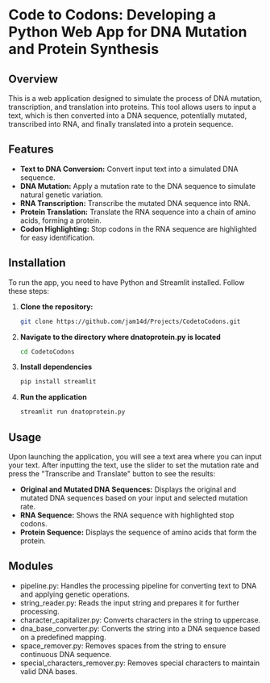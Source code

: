 # Code to Codons: Developing a Python Web App for DNA Mutation and Protein Synthesis

## Overview
This is a web application designed to simulate the process of DNA mutation, transcription, and translation into proteins. This tool allows users to input a text, which is then converted into a DNA sequence, potentially mutated, transcribed into RNA, and finally translated into a protein sequence.

## Features
- **Text to DNA Conversion:** Convert input text into a simulated DNA sequence.
- **DNA Mutation:** Apply a mutation rate to the DNA sequence to simulate natural genetic variation.
- **RNA Transcription:** Transcribe the mutated DNA sequence into RNA.
- **Protein Translation:** Translate the RNA sequence into a chain of amino acids, forming a protein.
- **Codon Highlighting:** Stop codons in the RNA sequence are highlighted for easy identification.

## Installation
To run the app, you need to have Python and Streamlit installed. Follow these steps:

1. **Clone the repository:**
   ```bash
   git clone https://github.com/jam14d/Projects/CodetoCodons.git
   
2. **Navigate to the directory where dnatoprotein.py is located**
   ```bash
   cd CodetoCodons

3. **Install dependencies**
    ```bash 
    pip install streamlit

4. **Run the application** 
    ```bash 
    streamlit run dnatoprotein.py

## Usage
Upon launching the application, you will see a text area where you can input your text. After inputting the text, use the slider to set the mutation rate and press the "Transcribe and Translate" button to see the results:

- **Original and Mutated DNA Sequences:** Displays the original and mutated DNA sequences based on your input and selected mutation rate.
- **RNA Sequence:** Shows the RNA sequence with highlighted stop codons.
- **Protein Sequence:** Displays the sequence of amino acids that form the protein.

## Modules
- pipeline.py: Handles the processing pipeline for converting text to DNA and applying genetic operations.
- string_reader.py: Reads the input string and prepares it for further processing.
- character_capitalizer.py: Converts characters in the string to uppercase.
- dna_base_converter.py: Converts the string into a DNA sequence based on a predefined mapping.
- space_remover.py: Removes spaces from the string to ensure continuous DNA sequence.
- special_characters_remover.py: Removes special characters to maintain valid DNA bases.
